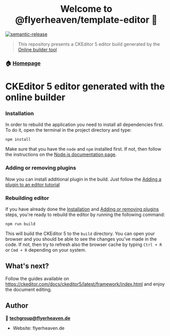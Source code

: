 <h1 align="center">Welcome to @flyerheaven/template-editor 👋</h1>

[![semantic-release](https://img.shields.io/badge/semantic-release-e10079.svg?logo=semantic-release)](https://github.com/semantic-release/semantic-release)

> This repository presents a CKEditor 5 editor build generated by the [Online builder tool](https://ckeditor.com/ckeditor-5/online-builder)

### 🏠 [Homepage](flyerheaven.de)

# CKEditor 5 editor generated with the online builder



### Installation

In order to rebuild the application you need to install all dependencies first. To do it, open the terminal in the project directory and type:

```
npm install
```

Make sure that you have the `node` and `npm` installed first. If not, then follow the instructions on the [Node.js documentation page](https://nodejs.org/en/).

### Adding or removing plugins

Now you can install additional plugin in the build. Just follow the [Adding a plugin to an editor tutorial](https://ckeditor.com/docs/ckeditor5/latest/builds/guides/integration/installing-plugins.html#adding-a-plugin-to-an-editor)

### Rebuilding editor

If you have already done the [Installation](#installation) and [Adding or removing plugins](#adding-or-removing-plugins) steps, you're ready to rebuild the editor by running the following command:

```
npm run build
```

This will build the CKEditor 5 to the `build` directory. You can open your browser and you should be able to see the changes you've made in the code. If not, then try to refresh also the browser cache by typing `Ctrl + R` or `Cmd + R` depending on your system.

## What's next?

Follow the guides available on https://ckeditor.com/docs/ckeditor5/latest/framework/index.html and enjoy the document editing.

## Author

👤 **techgroup@flyerheaven.de**

* Website: flyerheaven.de
